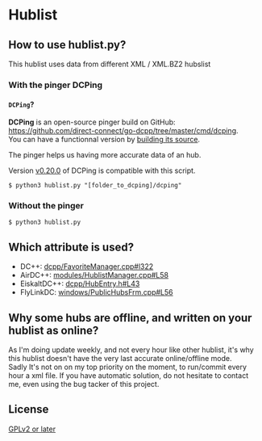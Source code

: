 # Hublist

## How to use hublist.py?

This hublist uses data from different XML / XML.BZ2 hubslist

### With the pinger DCPing

#### `DCPing`?

**DCPing** is an open-source pinger build on GitHub: https://github.com/direct-connect/go-dcpp/tree/master/cmd/dcping.  
You can have a functionnal version by [building its source](https://github.com/direct-connect/go-dcpp/tree/master/cmd/dcping#build).


The pinger helps us having more accurate data of an hub.

Version [v0.20.0](https://github.com/direct-connect/go-dcpp/tree/v0.20.0) of DCPing is compatible with this script.

```
$ python3 hublist.py "[folder_to_dcping]/dcping"
```

### Without the pinger

```
$ python3 hublist.py
```

## Which attribute is used?

- DC++: [dcpp/FavoriteManager.cpp#l322](https://sourceforge.net/p/dcplusplus/code/ci/3c319ced/tree/dcpp/FavoriteManager.cpp#l322)
- AirDC++: [modules/HublistManager.cpp#L58](https://github.com/airdcpp/airgit/blob/9954da1c/airdcpp/airdcpp/modules/HublistManager.cpp#L58)
- EiskaltDC++: [dcpp/HubEntry.h#L43](https://github.com/eiskaltdcpp/eiskaltdcpp/blob/2b38b58e/dcpp/HubEntry.h#L43)
- FlyLinkDC: [windows/PublicHubsFrm.cpp#L56](https://github.com/pavel-pimenov/flylinkdc-r5xx/blob/24db5c75/windows/PublicHubsFrm.cpp#L56)


## Why some hubs are offline, and written on your hublist as online?

As I'm doing update weekly, and not every hour like other hublist, it's why this hublist doesn't have the very last accurate online/offline mode.<br>
Sadly It's not on on my top priority on the moment, to run/commit every hour a xml file. If you have automatic solution, do not hesitate to contact me, even using the bug tacker of this project.

## License

[GPLv2 or later](https://github.com/DCNF/Hublist/blob/master/LICENSE)
